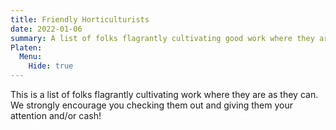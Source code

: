 ```yaml
---
title: Friendly Horticulturists
date: 2022-01-06
summary: A list of folks flagrantly cultivating good work where they are as they can.
Platen:
  Menu:
    Hide: true
---
```


<!-- vale off -->

This is a list of folks flagrantly cultivating work where they are as they can. We strongly
encourage you checking them out and giving them your attention and/or cash!

```section
```
